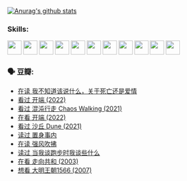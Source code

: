 
[![Anurag's github stats](https://github-readme-stats.vercel.app/api?username=w940853815)](https://github.com/anuraghazra/github-readme-stats)

### Skills:

<code><img height="32" src="https://cdn.jsdelivr.net/npm/simple-icons@v5/icons/python.svg"></code>
<code><img height="32" src="https://cdn.jsdelivr.net/npm/simple-icons@v5/icons/javascript.svg"></code>
<code><img height="32" src="https://cdn.jsdelivr.net/npm/simple-icons@v5/icons/django.svg"></code>
<code><img height="32" src="https://cdn.jsdelivr.net/npm/simple-icons@v5/icons/flask.svg"></code>
<code><img height="32" src="https://cdn.jsdelivr.net/npm/simple-icons@v5/icons/vuetify.svg"></code>
<code><img height="32" src="https://cdn.jsdelivr.net/npm/simple-icons@v5/icons/git.svg"></code>
<code><img height="32" src="https://cdn.jsdelivr.net/npm/simple-icons@v5/icons/docker.svg"></code>
<code><img height="32" src="https://cdn.jsdelivr.net/npm/simple-icons@v5/icons/postgresql.svg"></code>
<code><img height="32" src="https://cdn.jsdelivr.net/npm/simple-icons@v5/icons/elasticsearch.svg"></code>
<code><img height="32" src="https://cdn.jsdelivr.net/npm/simple-icons@v5/icons/macos.svg"></code>
<code><img height="32" src="https://cdn.jsdelivr.net/npm/simple-icons@v5/icons/linux.svg"></code>

### 🗣 豆瓣:

<!-- DOUBAN-ACTIVITIES:START -->
- [在读 我不知道该说什么，关于死亡还是爱情](https://www.douban.com/people/136069238/status/3742672820/?_i=43580789)
- [看过 开端‎ (2022)](https://www.douban.com/people/136069238/status/3737530861/?_i=43580789)
- [看过 混沌行走 Chaos Walking‎ (2021)](https://www.douban.com/people/136069238/status/3734828206/?_i=43580789)
- [在看 开端‎ (2022)](https://www.douban.com/people/136069238/status/3733533297/?_i=43580789)
- [看过 沙丘 Dune‎ (2021)](https://www.douban.com/people/136069238/status/3726869471/?_i=43580789)
- [读过 置身事内](https://www.douban.com/people/136069238/status/3726223867/?_i=43580789)
- [在读 强风吹拂](https://www.douban.com/people/136069238/status/3725395475/?_i=43580789)
- [读过 当我谈跑步时我谈些什么](https://www.douban.com/people/136069238/status/3715422296/?_i=43580789)
- [在看 走向共和‎ (2003)](https://www.douban.com/people/136069238/status/3711470443/?_i=43580789)
- [想看 大明王朝1566‎ (2007)](https://www.douban.com/people/136069238/status/3710980213/?_i=43580789)
<!-- DOUBAN-ACTIVITIES:END -->
<!--
**w940853815/w940853815** is a ✨ _special_ ✨ repository because its `README.md` (this file) appears on your GitHub profile.

Here are some ideas to get you started:

- 🔭 I’m currently working on ...
- 🌱 I’m currently learning ...
- 👯 I’m looking to collaborate on ...
- 🤔 I’m looking for help with ...
- 💬 Ask me about ...
- 📫 How to reach me: ...
- 😄 Pronouns: ...
- ⚡ Fun fact: ...
-->
